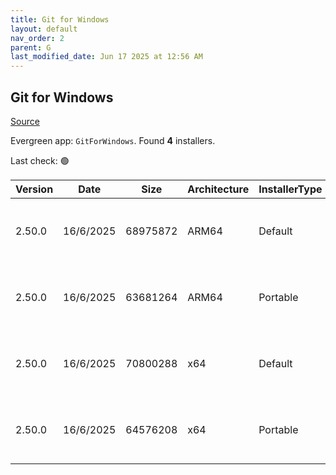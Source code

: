 ```yaml
---
title: Git for Windows
layout: default
nav_order: 2
parent: G
last_modified_date: Jun 17 2025 at 12:56 AM
---
```


## Git for Windows

[Source](https://gitforwindows.org/)

Evergreen app: `GitForWindows`. Found **4** installers.

Last check: 🟢

| Version | Date      | Size     | Architecture | InstallerType | Type | URI                                                                                                                                                                                                                        |
| ------- | --------- | -------- | ------------ | ------------- | ---- | -------------------------------------------------------------------------------------------------------------------------------------------------------------------------------------------------------------------------- |
| 2.50.0  | 16/6/2025 | 68975872 | ARM64        | Default       | exe  | [https://github.com/git-for-windows/git/releases/download/v2.50.0.windows.1/Git-2.50.0-arm64.exe](https://github.com/git-for-windows/git/releases/download/v2.50.0.windows.1/Git-2.50.0-arm64.exe)                         |
| 2.50.0  | 16/6/2025 | 63681264 | ARM64        | Portable      | exe  | [https://github.com/git-for-windows/git/releases/download/v2.50.0.windows.1/PortableGit-2.50.0-arm64.7z.exe](https://github.com/git-for-windows/git/releases/download/v2.50.0.windows.1/PortableGit-2.50.0-arm64.7z.exe)   |
| 2.50.0  | 16/6/2025 | 70800288 | x64          | Default       | exe  | [https://github.com/git-for-windows/git/releases/download/v2.50.0.windows.1/Git-2.50.0-64-bit.exe](https://github.com/git-for-windows/git/releases/download/v2.50.0.windows.1/Git-2.50.0-64-bit.exe)                       |
| 2.50.0  | 16/6/2025 | 64576208 | x64          | Portable      | exe  | [https://github.com/git-for-windows/git/releases/download/v2.50.0.windows.1/PortableGit-2.50.0-64-bit.7z.exe](https://github.com/git-for-windows/git/releases/download/v2.50.0.windows.1/PortableGit-2.50.0-64-bit.7z.exe) |
